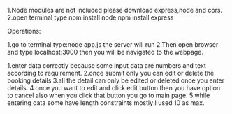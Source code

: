 1.Node modules are not included please download express,node and cors.
2.open terminal type 
npm install node
npm install express

Operations:

1.go to terminal type:node app.js the server will run 
2.Then open browser and type localhost:3000 then you will be navigated to the webpage.


1.enter data correctly because some input data are numbers and text according to requirement.
2.once submit only you can edit or delete the booking details
3.all the detail can only be edited or deleted once you enter details.
4.once you want to edit and click edit button then you have option to cancel also when you click that button you go to main page.
5.while entering data some have length constraints mostly I used 10 as max.
